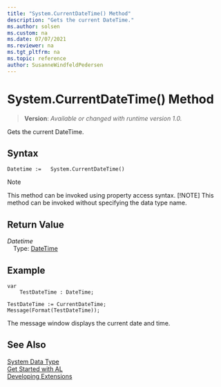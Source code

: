 ```yaml
---
title: "System.CurrentDateTime() Method"
description: "Gets the current DateTime."
ms.author: solsen
ms.custom: na
ms.date: 07/07/2021
ms.reviewer: na
ms.tgt_pltfrm: na
ms.topic: reference
author: SusanneWindfeldPedersen
---
```

[//]: # (START>DO_NOT_EDIT)
[//]: # (IMPORTANT:Do not edit any of the content between here and the END>DO_NOT_EDIT.)
[//]: # (Any modifications should be made in the .xml files in the ModernDev repo.)
# System.CurrentDateTime() Method
> **Version**: _Available or changed with runtime version 1.0._

Gets the current DateTime.


## Syntax
```AL
Datetime :=   System.CurrentDateTime()
```
> [!NOTE]
> This method can be invoked using property access syntax.
> [!NOTE]
> This method can be invoked without specifying the data type name.


## Return Value
*Datetime*  
&emsp;Type: [DateTime](../datetime/datetime-data-type.md)  



[//]: # (IMPORTANT: END>DO_NOT_EDIT)

## Example

```al
var
    TestDateTime : DateTime;

TestDateTime := CurrentDateTime;  
Message(Format(TestDateTime));  
```  
  
The message window displays the current date and time.
 
## See Also
[System Data Type](system-data-type.md)  
[Get Started with AL](../../devenv-get-started.md)  
[Developing Extensions](../../devenv-dev-overview.md)